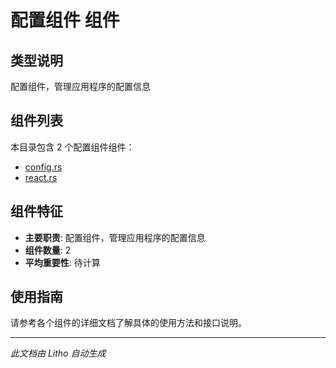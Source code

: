 # 配置组件 组件

## 类型说明
配置组件，管理应用程序的配置信息

## 组件列表

本目录包含 2 个配置组件组件：

- [config.rs](config.rs.md)
- [react.rs](react.rs.md)

## 组件特征
- **主要职责**: 配置组件，管理应用程序的配置信息
- **组件数量**: 2
- **平均重要性**: 待计算

## 使用指南
请参考各个组件的详细文档了解具体的使用方法和接口说明。

---
*此文档由 Litho 自动生成*
